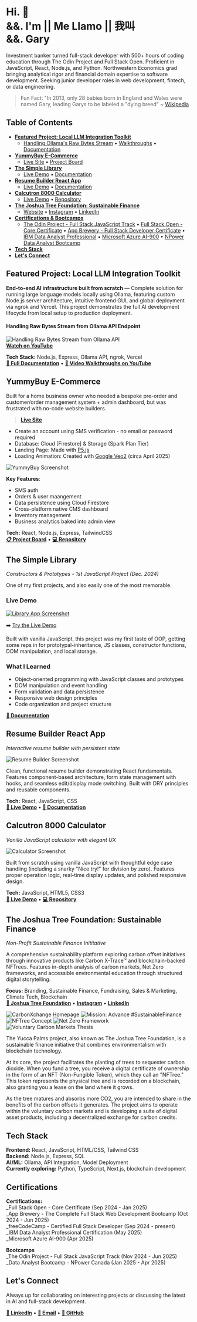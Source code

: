 # Hi. 👋<br>&&. I'm || Me Llamo || 我叫<br> &&. Gary

Investment banker turned full-stack developer with 500+ hours of coding education through The Odin Project and Full Stack Open. Proficient in JavaScript, React, Node.js, and Python. Northwestern Economics grad bringing analytical rigor and financial domain expertise to software development. Seeking junior developer roles in web development, fintech, or data engineering.

> Fun Fact: "In 2013, only 28 babies born in England and Wales were named Gary, leading Garys to be labeled a "dying breed" ~ [Wikipedia](https://en.wikipedia.org/wiki/Gary_(given_name))

## Table of Contents

- **[Featured Project: Local LLM Integration Toolkit](#featured-project-local-llm-integration-toolkit)**  
  - [Handling Ollama's Raw Bytes Stream](#handling-raw-bytes-stream-from-ollama-api-endpoint)  •  [Walkthroughs](https://youtu.be/meABLedKNhY)  •  [Documentation](https://github.com/myopicOracle/local-llm-guide)
- **[YummyBuy E-Commerce](#yummybuy-e-commerce)**  
  - [Live Site](https://www.yummybuy.ca/)  •  [Project Board](https://github.com/users/myopicOracle/projects/3)
- **[The Simple Library](#the-simple-library)**  
  - [Live Demo](https://myopicoracle.github.io/prototypes-library/)  •  [Documentation](https://github.com/myopicOracle/prototypes-library)
- **[Resume Builder React App](#resume-builder-react-app)**  
  - [Live Demo](https://simple-resume-app.netlify.app/)  •  [Documentation](https://github.com/myopicOracle/resume-builder)
- **[Calcutron 8000 Calculator](#calcutron-8000-calculator)**  
  - [Live Demo](https://calcutron-8000.netlify.app/)  •  [Repository](https://github.com/myopicOracle/calcutron-8000)
- **[The Joshua Tree Foundation: Sustainable Finance](#the-joshua-tree-foundation)**  
  - [Website](https://yuccapalms.org/)  •  [Instagram](https://www.instagram.com/joshuatreefoundation/)  •  [LinkedIn](https://www.linkedin.com/company/joshua-tree-foundation)
- **[Certifications & Bootcamps](#certifications)**  
  - [The Odin Project - Full Stack JavaScript Track](#certifications)  •  [Full Stack Open - Core Certificate](#certifications)  •  [App Brewery - Full Stack Developer Certificate](#certifications)  •  [IBM Data Analyst Professional](#certifications)  •  [Microsoft Azure AI-900](#certifications)  •  [NPower Data Analyst Bootcamp](#certifications)
- **[Tech Stack](#tech-stack)**
- **[Let's Connect](#lets-connect)**




## Featured Project: Local LLM Integration Toolkit

**End-to-end AI infrastructure built from scratch** — Complete solution for running large language models locally using Ollama, featuring custom Node.js server architecture, intuitive frontend GUI, and global deployment via ngrok and Vercel. This project demonstrates the full AI development lifecycle from local setup to production deployment.

#### Handling Raw Bytes Stream from Ollama API Endpoint
![Handling Raw Bytes Stream from Ollama API](/prototypes-library/assets/readme-thumbnail-1.gif)  
**[Watch on YouTube](https://youtu.be/YrV2Q_hCtw8?si=yeECOJN9WFXIBH30&t=230)**

**Tech Stack:** Node.js, Express, Ollama API, ngrok, Vercel  
**[📖 Full Documentation](https://github.com/myopicOracle/run-local-llm-with-gui)** • **[🎥 Video Walkthroughs on YouTube](https://youtu.be/meABLedKNhY)**



## YummyBuy E-Commerce

Built for a home business owner who needed a bespoke pre-order and customer/order management system + admin dashboard, but was frustrated with no-code website builders.
 
> [**Live Site**](https://www.yummybuy.ca/)
- Create an account using SMS verification - no email or password required
- Database: Cloud [Firestore] & Storage (Spark Plan Tier)
- Landing Page: Made with [P5.js](https://p5js.org/)
- Loading Animation: Created with [Google Veo2](https://deepmind.google/models/veo/) (circa April 2025)

![YummyBuy Screenshot](/prototypes-library/assets/yummybuy-demo.gif)

**Key Features**: 
- SMS auth
- Orders & user maangement
- Data persistence using Cloud Firestore
- Cross-platform native CMS dashboard
- Inventory management
- Business analytics baked into admin view

**Tech:** React, Node.js, Express, TailwindCSS  
**[📋 Project Board](https://github.com/users/myopicOracle/projects/3)** • **[💻 Repository](https://github.com/myopicOracle/YummyBuy.ca)**



## The Simple Library 
*Constructors & Prototypes - 1st JavaScript Project (Dec. 2024)*

One of my first projects, and also easily one of the most memorable.

### Live Demo

[![Library App Screenshot](/prototypes-library/assets/simple-library-v2.png)](https://myopicoracle.github.io/prototypes-library/)

➡️ [Try the Live Demo](https://myopicoracle.github.io/prototypes-library/)

Built with vanilla JavaScript, this project was my first taste of OOP, getting some reps in for prototypal-inheritance, JS classes, constructor functions, DOM manipulation, and local storage.

### What I Learned

- Object-oriented programming with JavaScript classes and prototypes
- DOM manipulation and event handling
- Form validation and data persistence
- Responsive web design principles
- Code organization and project structure

**[📖 Documentation](https://github.com/myopicOracle/prototypes-library)**



## Resume Builder React App
*Interactive resume builder with persistent state*

![Resume Builder Screenshot](/prototypes-library/assets/simple-resume-app.png)

Clean, functional resume builder demonstrating React fundamentals. Features component-based architecture, form state management with hooks, and seamless edit/display mode switching. Built with DRY principles and reusable components.

**Tech:** React, JavaScript, CSS  
**[🔗 Live Demo](https://simple-resume-app.netlify.app/)** • **[📖 Documentation](https://github.com/myopicOracle/resume-builder)**



## Calcutron 8000 Calculator
*Vanilla JavaScript calculator with elegant UX*

![Calculator Screenshot](/prototypes-library/assets/calcutron-8000-v1.png)

Built from scratch using vanilla JavaScript with thoughtful edge case handling (including a snarky "Nice try!" for division by zero). Features proper operation logic, real-time display updates, and polished responsive design.

**Tech:** JavaScript, HTML5, CSS3  
**[🔗 Live Demo](https://calcutron-8000.netlify.app/)** • **[💻 Repository](https://github.com/myopicOracle/calcutron-8000)**



## The Joshua Tree Foundation: Sustainable Finance  
*Non-Profit Sustainable Finance Inititative*

A comprehensive sustainability platform exploring carbon offset initiatives through innovative products like Carbon X-Trace™ and blockchain-backed NFTrees. Features in-depth analysis of carbon markets, Net Zero frameworks, and accessible environmental education through structured digital storytelling.  

**Focus:** Branding, Sustainable Finance, Fundraising, Sales & Marketing, Climate Tech, Blockchain  
**[🌳 Joshua Tree Foundation](https://yuccapalms.org/)** • **[Instagram](https://www.instagram.com/joshuatreefoundation/)** • **[LinkedIn](https://www.linkedin.com/company/joshua-tree-foundation)** 

![CarbonXchange Homepage](/prototypes-library/assets/jtf-hero.png)
![Mission: Advance #SustainableFinance](/prototypes-library/assets/jtf-mission.png)
![NFTree Concept](/prototypes-library/assets/jtf-about.png)
![Net Zero Framework](/prototypes-library/assets/jtf-tech.png)
![Voluntary Carbon Markets Thesis](/prototypes-library/assets/jtf-vision.png)

The Yucca Palms project, also known as The Joshua Tree Foundation, is a sustainable finance initiative that combines environmentalism with blockchain technology.

At its core, the project facilitates the planting of trees to sequester carbon dioxide. When you fund a tree, you receive a digital certificate of ownership in the form of an NFT (Non-Fungible Token), which they call an "NFTree." This token represents the physical tree and is recorded on a blockchain, also granting you a lease on the land where it grows.

As the tree matures and absorbs more CO2, you are intended to share in the benefits of the carbon offsets it generates. The project aims to operate within the voluntary carbon markets and is developing a suite of digital asset products, including a decentralized exchange for carbon credits.

## Tech Stack

**Frontend:** React, JavaScript, HTML/CSS, Tailwind CSS  
**Backend:** Node.js, Express, SQL  
**AI/ML:** Ollama, API Integration, Model Deployment  
**Currently exploring:** Python, TypeScript, Next.js, blockchain development



## Certifications

**Certifications:**   
_Full Stack Open - Core Certificate (Sep 2024 - Jan 2025)   
_App Brewery - The Complete Full Stack Web Development Bootcamp (Oct 2024 - Jun 2025)   
_freeCodeCamp - Certified Full Stack Developer (Sep 2024 - present)   
_IBM Data Analyst Professional Certification  (May 2025)   
_Microsoft Azure AI-900 (Apr 2025)   
   
**Bootcamps**   
_The Odin Project - Full Stack JavaScript Track (Nov 2024 - Jun 2025)   
_Data Analyst Bootcamp - NPower Canada (Jan 2025 - Apr 2025)   



## Let's Connect

Always up for collaborating on interesting projects or discussing the latest in AI and full-stack development.

**[💼 LinkedIn](https://linkedin.com/in/xiagary)** • **[📧 Email](mailto:garebearcodes@gmail.com)** • **[🐙 GitHub](https://github.com/myopicOracle)**
